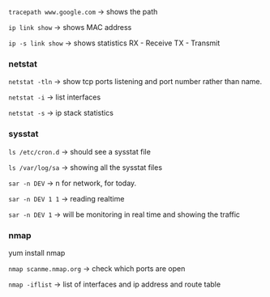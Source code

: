 `tracepath www.google.com` -> shows the path

`ip link show` -> shows MAC address

`ip -s link show` -> shows statistics 
RX - Receive
TX - Transmit

### netstat
`netstat -tln` -> show tcp ports listening and port number rather than name. 

`netstat -i` -> list interfaces

`netstat -s` -> ip stack statistics

### sysstat
`ls /etc/cron.d` -> should see a sysstat file

`ls /var/log/sa` -> showing all the sysstat files

`sar -n DEV` -> n for network, for today.

`sar -n DEV 1 1` -> reading realtime

`sar -n DEV 1` -> will be monitoring in real time and showing the traffic

### nmap
yum install nmap

`nmap scanme.nmap.org` -> check which ports are open

`nmap -iflist` -> list of interfaces and ip address and route table

